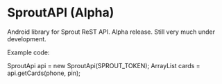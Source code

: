 SproutAPI (Alpha)
=========

Android library for Sprout ReST API.  Alpha release.  Still very much under development.

Example code:

SproutApi api = new SproutApi(SPROUT_TOKEN);
ArrayList<SproutCard> cards = api.getCards(phone, pin);

